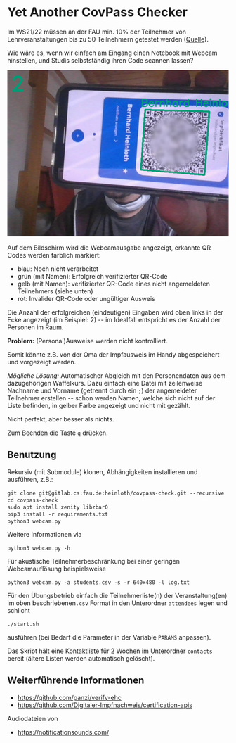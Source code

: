 Yet Another CovPass Checker
===========================

Im WS21/22 müssen an der FAU min. 10% der Teilnehmer von Lehrveranstaltungen bis
zu 50 Teilnehmern getestet werden
([Quelle](https://www.fau.de/corona/3g-regel/#collapse_4)).

Wie wäre es, wenn wir einfach am Eingang einen Notebook mit Webcam hinstellen,
und Studis selbstständig ihren Code scannen lassen?

![Bildschirmausgabe](screenshot.jpg)

Auf dem Bildschirm wird die Webcamausgabe angezeigt, erkannte QR Codes werden
farblich markiert:

 * blau: Noch nicht verarbeitet
 * grün (mit Namen): Erfolgreich verifizierter QR-Code
 * gelb (mit Namen): verifizierter QR-Code eines nicht angemeldeten Teilnehmers (siehe unten)
 * rot: Invalider QR-Code oder ungültiger Ausweis

Die Anzahl der erfolgreichen (eindeutigen) Eingaben wird oben links in der Ecke
angezeigt (im Beispiel: 2) -- im Idealfall entspricht es der Anzahl der Personen
im Raum.


**Problem:** (Personal)Ausweise werden nicht kontrolliert.

Somit könnte z.B. von der Oma der Impfausweis im Handy abgespeichert und
vorgezeigt werden.

*Mögliche Lösung:* Automatischer Abgleich mit den Personendaten aus dem
dazugehörigen Waffelkurs.
Dazu einfach eine Datei mit zeilenweise Nachname und Vorname (getrennt durch ein
`;`) der angemeldeter Teilnehmer erstellen -- schon werden Namen, welche sich
nicht auf der Liste befinden, in gelber Farbe angezeigt und nicht mit gezählt.

Nicht perfekt, aber besser als nichts.


Zum Beenden die Taste `q` drücken.


Benutzung
---------

Rekursiv (mit Submodule) klonen, Abhängigkeiten installieren und ausführen, z.B.:

    git clone git@gitlab.cs.fau.de:heinloth/covpass-check.git --recursive
    cd covpass-check
    sudo apt install zenity libzbar0
    pip3 install -r requirements.txt
    python3 webcam.py

Weitere Informationen via

    python3 webcam.py -h

Für akustische Teilnehmerbeschränkung bei einer geringen Webcamauflösung
beispielsweise

    python3 webcam.py -a students.csv -s -r 640x480 -l log.txt

Für den Übungsbetrieb einfach die Teilnehmerliste(n) der Veranstaltung(en) im
oben beschriebenen`.csv` Format in den Unterordner `attendees` legen und schlicht

    ./start.sh

ausführen (bei Bedarf die Parameter in der Variable `PARAMS` anpassen).

Das Skript hält eine Kontaktliste für 2 Wochen im Unterordner `contacts` bereit
(ältere Listen werden automatisch gelöscht).


Weiterführende Informationen
----------------------------

 * https://github.com/panzi/verify-ehc
 * https://github.com/Digitaler-Impfnachweis/certification-apis
 
Audiodateien von
 * https://notificationsounds.com/
